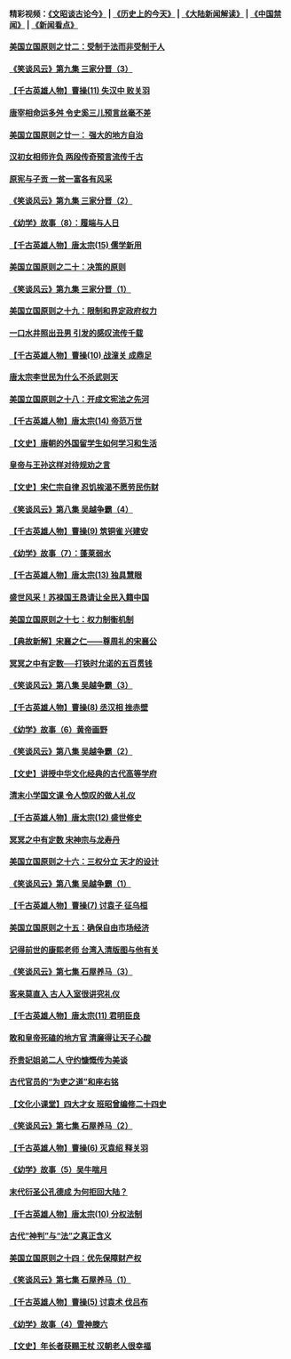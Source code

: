 #### 精彩视频：[《文昭谈古论今》](http://45.76.195.252/wenzhao) | [《历史上的今天》](http://45.76.195.252/today-in-history) | [《大陆新闻解读》](http://45.76.195.252/ntdtv-comedy) | [《中国禁闻》](http://45.76.195.252/ntdtv-news) | [《新闻看点》](http://45.76.195.252/news-insight) 

 #### [美国立国原则之廿二：受制于法而非受制于人](../pages/nsc975/n11038266.md?t=02150637) 

#### [《笑谈风云》第九集 三家分晋（3）](../pages/nsc975/n11028646.md?t=02150637) 

#### [【千古英雄人物】曹操(11) 失汉中 败关羽](../pages/nsc975/n7783328.md?t=02150637) 

#### [唐宰相命运多舛 令史奚三儿预言丝毫不差](../pages/nsc975/n334750.md?t=02150637) 

#### [美国立国原则之廿一： 强大的地方自治](../pages/nsc975/n11036069.md?t=02150637) 

#### [汉初女相师许负 两段传奇预言流传千古](../pages/nsc975/n11035453.md?t=02150637) 

#### [原宪与子贡 一贫一富各有风采](../pages/nsc975/n11013094.md?t=02150637) 

#### [《笑谈风云》第九集 三家分晋（2）](../pages/nsc975/n11028610.md?t=02150637) 

#### [《幼学》故事（8）：履端与人日](../pages/nsc975/n10990550.md?t=02150637) 

#### [【千古英雄人物】唐太宗(15) 儒学新用](../pages/nsc975/n8046225.md?t=02150637) 

#### [美国立国原则之二十：决策的原则](../pages/nsc975/n11034691.md?t=02150637) 

#### [《笑谈风云》第九集 三家分晋（1）](../pages/nsc975/n11028591.md?t=02150637) 

#### [美国立国原则之十九：限制和界定政府权力](../pages/nsc975/n11023895.md?t=02150637) 

#### [一口水井照出丑男 引发的感叹流传千载](../pages/nsc975/n11004598.md?t=02150637) 

#### [【千古英雄人物】曹操(10) 战潼关 成鼎足](../pages/nsc975/n7779963.md?t=02150637) 

#### [唐太宗李世民为什么不杀武则天](../pages/nsc975/n11034040.md?t=02150637) 

#### [美国立国原则之十八：开成文宪法之先河](../pages/nsc975/n11008526.md?t=02150637) 

#### [【千古英雄人物】唐太宗(14) 帝范万世](../pages/nsc975/n8034234.md?t=02150637) 

#### [【文史】唐朝的外国留学生如何学习和生活](../pages/nsc975/n11010825.md?t=02150637) 

#### [皇帝与王孙这样对待规劝之言](../pages/nsc975/n10994666.md?t=02150637) 

#### [【文史】宋仁宗自律 忍饥挨渴不愿劳民伤财](../pages/nsc975/n10997349.md?t=02150637) 

#### [《笑谈风云》第八集 吴越争霸（4）](../pages/nsc975/n11010924.md?t=02150637) 

#### [【千古英雄人物】曹操(9) 筑铜雀 兴建安](../pages/nsc975/n7662497.md?t=02150637) 

#### [《幼学》故事（7）：蓬莱弱水](../pages/nsc975/n10990547.md?t=02150637) 

#### [【千古英雄人物】唐太宗(13) 独具慧眼](../pages/nsc975/n8034179.md?t=02150637) 

#### [盛世风采！苏禄国王恳请让全民入籍中国](../pages/nsc975/n10992284.md?t=02150637) 

#### [美国立国原则之十七：权力制衡机制](../pages/nsc975/n11002624.md?t=02150637) 

#### [【典故新解】宋襄之仁——尊周礼的宋襄公](../pages/nsc975/n11018653.md?t=02150637) 

#### [冥冥之中有定数──打铁时允诺的五百贯钱](../pages/nsc975/n334213.md?t=02150637) 

#### [《笑谈风云》第八集 吴越争霸（3）](../pages/nsc975/n11010889.md?t=02150637) 

#### [【千古英雄人物】曹操(8) 丞汉相 挫赤壁](../pages/nsc975/n7662490.md?t=02150637) 

#### [《幼学》故事（6）黄帝画野](../pages/nsc975/n10990546.md?t=02150637) 

#### [《笑谈风云》第八集 吴越争霸（2）](../pages/nsc975/n10996834.md?t=02150637) 

#### [【文史】讲授中华文化经典的古代高等学府](../pages/nsc975/n11003895.md?t=02150637) 

#### [清末小学国文课 令人惊叹的做人礼仪](../pages/nsc975/n10980226.md?t=02150637) 

#### [【千古英雄人物】唐太宗(12) 盛世修史](../pages/nsc975/n8034115.md?t=02150637) 

#### [冥冥之中有定数 宋神宗与龙寿丹](../pages/nsc975/n11008770.md?t=02150637) 

#### [美国立国原则之十六：三权分立 天才的设计](../pages/nsc975/n10991293.md?t=02150637) 

#### [《笑谈风云》第八集 吴越争霸（1）](../pages/nsc975/n10987751.md?t=02150637) 

#### [【千古英雄人物】曹操(7) 讨袁子 征乌桓](../pages/nsc975/n7662459.md?t=02150637) 

#### [美国立国原则之十五：确保自由市场经济](../pages/nsc975/n10957715.md?t=02150637) 

#### [记得前世的康熙老师 台湾入清版图与他有关](../pages/nsc975/n11004761.md?t=02150637) 

#### [《笑谈风云》第七集 石屋养马（3）](../pages/nsc975/n10964155.md?t=02150637) 

#### [客来莫直入 古人入室很讲究礼仪](../pages/nsc975/n11002636.md?t=02150637) 

#### [【千古英雄人物】唐太宗(11) 君明臣良](../pages/nsc975/n8030388.md?t=02150637) 

#### [敢和皇帝死磕的地方官 清廉得让天子心酸](../pages/nsc975/n10999336.md?t=02150637) 

#### [乔贵妃姐弟二人 守约慷慨传为美谈](../pages/nsc975/n10842491.md?t=02150637) 

#### [古代官员的“为吏之道”和座右铭](../pages/nsc975/n10989890.md?t=02150637) 

#### [【文化小课堂】四大才女 班昭曾编修二十四史](../pages/nsc975/n10996143.md?t=02150637) 

#### [《笑谈风云》第七集 石屋养马（2）](../pages/nsc975/n10964109.md?t=02150637) 

#### [【千古英雄人物】曹操(6) 灭袁绍 释关羽](../pages/nsc975/n7662436.md?t=02150637) 

#### [《幼学》故事（5）吴牛喘月](../pages/nsc975/n10806013.md?t=02150637) 

#### [末代衍圣公孔德成 为何拒回大陆？](../pages/nsc975/n10992548.md?t=02150637) 

#### [【千古英雄人物】唐太宗(10) 分权法制](../pages/nsc975/n8025970.md?t=02150637) 

#### [古代“神判”与“法”之真正含义](../pages/nsc975/n10982291.md?t=02150637) 

#### [美国立国原则之十四：优先保障财产权](../pages/nsc975/n10954086.md?t=02150637) 

#### [《笑谈风云》第七集 石屋养马（1）](../pages/nsc975/n10964072.md?t=02150637) 

#### [【千古英雄人物】曹操(5) 讨袁术 伐吕布](../pages/nsc975/n7637126.md?t=02150637) 

#### [《幼学》故事（4）雪神滕六](../pages/nsc975/n10806012.md?t=02150637) 

#### [【文史】年长者获赐王杖 汉朝老人很幸福](../pages/nsc975/n10980263.md?t=02150637) 

